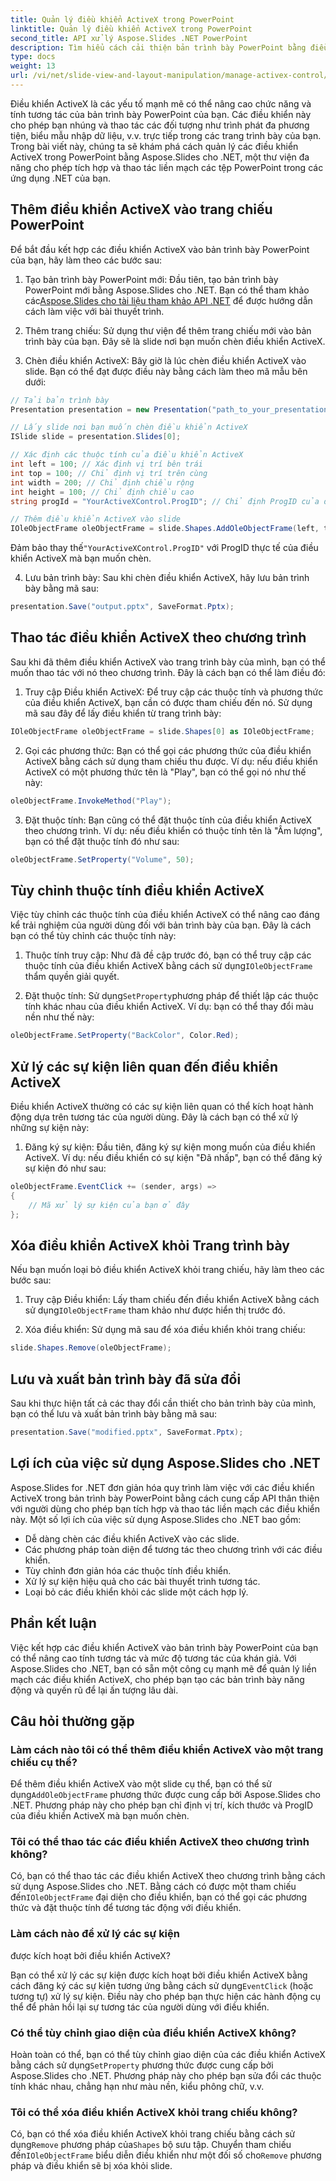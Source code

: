 ```yaml
---
title: Quản lý điều khiển ActiveX trong PowerPoint
linktitle: Quản lý điều khiển ActiveX trong PowerPoint
second_title: API xử lý Aspose.Slides .NET PowerPoint
description: Tìm hiểu cách cải thiện bản trình bày PowerPoint bằng điều khiển ActiveX bằng Aspose.Slides cho .NET. Hướng dẫn từng bước của chúng tôi bao gồm cách chèn, thao tác, tùy chỉnh, xử lý sự kiện, v.v.
type: docs
weight: 13
url: /vi/net/slide-view-and-layout-manipulation/manage-activex-control/
---
```

Điều khiển ActiveX là các yếu tố mạnh mẽ có thể nâng cao chức năng và tính tương tác của bản trình bày PowerPoint của bạn. Các điều khiển này cho phép bạn nhúng và thao tác các đối tượng như trình phát đa phương tiện, biểu mẫu nhập dữ liệu, v.v. trực tiếp trong các trang trình bày của bạn. Trong bài viết này, chúng ta sẽ khám phá cách quản lý các điều khiển ActiveX trong PowerPoint bằng Aspose.Slides cho .NET, một thư viện đa năng cho phép tích hợp và thao tác liền mạch các tệp PowerPoint trong các ứng dụng .NET của bạn.

## Thêm điều khiển ActiveX vào trang chiếu PowerPoint

Để bắt đầu kết hợp các điều khiển ActiveX vào bản trình bày PowerPoint của bạn, hãy làm theo các bước sau:

1.  Tạo bản trình bày PowerPoint mới: Đầu tiên, tạo bản trình bày PowerPoint mới bằng Aspose.Slides cho .NET. Bạn có thể tham khảo các[Aspose.Slides cho tài liệu tham khảo API .NET](https://reference.aspose.com/slides/net/) để được hướng dẫn cách làm việc với bài thuyết trình.

2. Thêm trang chiếu: Sử dụng thư viện để thêm trang chiếu mới vào bản trình bày của bạn. Đây sẽ là slide nơi bạn muốn chèn điều khiển ActiveX.

3. Chèn điều khiển ActiveX: Bây giờ là lúc chèn điều khiển ActiveX vào slide. Bạn có thể đạt được điều này bằng cách làm theo mã mẫu bên dưới:

```csharp
// Tải bản trình bày
Presentation presentation = new Presentation("path_to_your_presentation.pptx");

// Lấy slide nơi bạn muốn chèn điều khiển ActiveX
ISlide slide = presentation.Slides[0];

// Xác định các thuộc tính của điều khiển ActiveX
int left = 100; // Xác định vị trí bên trái
int top = 100; // Chỉ định vị trí trên cùng
int width = 200; // Chỉ định chiều rộng
int height = 100; // Chỉ định chiều cao
string progId = "YourActiveXControl.ProgID"; // Chỉ định ProgID của điều khiển ActiveX

// Thêm điều khiển ActiveX vào slide
IOleObjectFrame oleObjectFrame = slide.Shapes.AddOleObjectFrame(left, top, width, height, progId);
```

 Đảm bảo thay thế`"YourActiveXControl.ProgID"` với ProgID thực tế của điều khiển ActiveX mà bạn muốn chèn.

4. Lưu bản trình bày: Sau khi chèn điều khiển ActiveX, hãy lưu bản trình bày bằng mã sau:

```csharp
presentation.Save("output.pptx", SaveFormat.Pptx);
```

## Thao tác điều khiển ActiveX theo chương trình

Sau khi đã thêm điều khiển ActiveX vào trang trình bày của mình, bạn có thể muốn thao tác với nó theo chương trình. Đây là cách bạn có thể làm điều đó:

1. Truy cập Điều khiển ActiveX: Để truy cập các thuộc tính và phương thức của điều khiển ActiveX, bạn cần có được tham chiếu đến nó. Sử dụng mã sau đây để lấy điều khiển từ trang trình bày:

```csharp
IOleObjectFrame oleObjectFrame = slide.Shapes[0] as IOleObjectFrame;
```

2. Gọi các phương thức: Bạn có thể gọi các phương thức của điều khiển ActiveX bằng cách sử dụng tham chiếu thu được. Ví dụ: nếu điều khiển ActiveX có một phương thức tên là "Play", bạn có thể gọi nó như thế này:

```csharp
oleObjectFrame.InvokeMethod("Play");
```

3. Đặt thuộc tính: Bạn cũng có thể đặt thuộc tính của điều khiển ActiveX theo chương trình. Ví dụ: nếu điều khiển có thuộc tính tên là "Âm lượng", bạn có thể đặt thuộc tính đó như sau:

```csharp
oleObjectFrame.SetProperty("Volume", 50);
```

## Tùy chỉnh thuộc tính điều khiển ActiveX

Việc tùy chỉnh các thuộc tính của điều khiển ActiveX có thể nâng cao đáng kể trải nghiệm của người dùng đối với bản trình bày của bạn. Đây là cách bạn có thể tùy chỉnh các thuộc tính này:

1.  Thuộc tính truy cập: Như đã đề cập trước đó, bạn có thể truy cập các thuộc tính của điều khiển ActiveX bằng cách sử dụng`IOleObjectFrame` thẩm quyền giải quyết.

2.  Đặt thuộc tính: Sử dụng`SetProperty`phương pháp để thiết lập các thuộc tính khác nhau của điều khiển ActiveX. Ví dụ: bạn có thể thay đổi màu nền như thế này:

```csharp
oleObjectFrame.SetProperty("BackColor", Color.Red);
```

## Xử lý các sự kiện liên quan đến điều khiển ActiveX

Điều khiển ActiveX thường có các sự kiện liên quan có thể kích hoạt hành động dựa trên tương tác của người dùng. Đây là cách bạn có thể xử lý những sự kiện này:

1. Đăng ký sự kiện: Đầu tiên, đăng ký sự kiện mong muốn của điều khiển ActiveX. Ví dụ: nếu điều khiển có sự kiện "Đã nhấp", bạn có thể đăng ký sự kiện đó như sau:

```csharp
oleObjectFrame.EventClick += (sender, args) =>
{
    // Mã xử lý sự kiện của bạn ở đây
};
```

## Xóa điều khiển ActiveX khỏi Trang trình bày

Nếu bạn muốn loại bỏ điều khiển ActiveX khỏi trang chiếu, hãy làm theo các bước sau:

1.  Truy cập Điều khiển: Lấy tham chiếu đến điều khiển ActiveX bằng cách sử dụng`IOleObjectFrame` tham khảo như được hiển thị trước đó.

2. Xóa điều khiển: Sử dụng mã sau để xóa điều khiển khỏi trang chiếu:

```csharp
slide.Shapes.Remove(oleObjectFrame);
```

## Lưu và xuất bản trình bày đã sửa đổi

Sau khi thực hiện tất cả các thay đổi cần thiết cho bản trình bày của mình, bạn có thể lưu và xuất bản trình bày bằng mã sau:

```csharp
presentation.Save("modified.pptx", SaveFormat.Pptx);
```

## Lợi ích của việc sử dụng Aspose.Slides cho .NET

Aspose.Slides for .NET đơn giản hóa quy trình làm việc với các điều khiển ActiveX trong bản trình bày PowerPoint bằng cách cung cấp API thân thiện với người dùng cho phép bạn tích hợp và thao tác liền mạch các điều khiển này. Một số lợi ích của việc sử dụng Aspose.Slides cho .NET bao gồm:

- Dễ dàng chèn các điều khiển ActiveX vào các slide.
- Các phương pháp toàn diện để tương tác theo chương trình với các điều khiển.
- Tùy chỉnh đơn giản hóa các thuộc tính điều khiển.
- Xử lý sự kiện hiệu quả cho các bài thuyết trình tương tác.
- Loại bỏ các điều khiển khỏi các slide một cách hợp lý.

## Phần kết luận

Việc kết hợp các điều khiển ActiveX vào bản trình bày PowerPoint của bạn có thể nâng cao tính tương tác và mức độ tương tác của khán giả. Với Aspose.Slides cho .NET, bạn có sẵn một công cụ mạnh mẽ để quản lý liền mạch các điều khiển ActiveX, cho phép bạn tạo các bản trình bày năng động và quyến rũ để lại ấn tượng lâu dài.

## Câu hỏi thường gặp

### Làm cách nào tôi có thể thêm điều khiển ActiveX vào một trang chiếu cụ thể?

 Để thêm điều khiển ActiveX vào một slide cụ thể, bạn có thể sử dụng`AddOleObjectFrame` phương thức được cung cấp bởi Aspose.Slides cho .NET. Phương pháp này cho phép bạn chỉ định vị trí, kích thước và ProgID của điều khiển ActiveX mà bạn muốn chèn.

### Tôi có thể thao tác các điều khiển ActiveX theo chương trình không?

 Có, bạn có thể thao tác các điều khiển ActiveX theo chương trình bằng cách sử dụng Aspose.Slides cho .NET. Bằng cách có được một tham chiếu đến`IOleObjectFrame` đại diện cho điều khiển, bạn có thể gọi các phương thức và đặt thuộc tính để tương tác động với điều khiển.

### Làm cách nào để xử lý các sự kiện

 được kích hoạt bởi điều khiển ActiveX?

Bạn có thể xử lý các sự kiện được kích hoạt bởi điều khiển ActiveX bằng cách đăng ký các sự kiện tương ứng bằng cách sử dụng`EventClick` (hoặc tương tự) xử lý sự kiện. Điều này cho phép bạn thực hiện các hành động cụ thể để phản hồi lại sự tương tác của người dùng với điều khiển.

### Có thể tùy chỉnh giao diện của điều khiển ActiveX không?

 Hoàn toàn có thể, bạn có thể tùy chỉnh giao diện của các điều khiển ActiveX bằng cách sử dụng`SetProperty` phương thức được cung cấp bởi Aspose.Slides cho .NET. Phương pháp này cho phép bạn sửa đổi các thuộc tính khác nhau, chẳng hạn như màu nền, kiểu phông chữ, v.v.

### Tôi có thể xóa điều khiển ActiveX khỏi trang chiếu không?

 Có, bạn có thể xóa điều khiển ActiveX khỏi trang chiếu bằng cách sử dụng`Remove` phương pháp của`Shapes` bộ sưu tập. Chuyển tham chiếu đến`IOleObjectFrame` biểu diễn điều khiển như một đối số cho`Remove` phương pháp và điều khiển sẽ bị xóa khỏi slide.